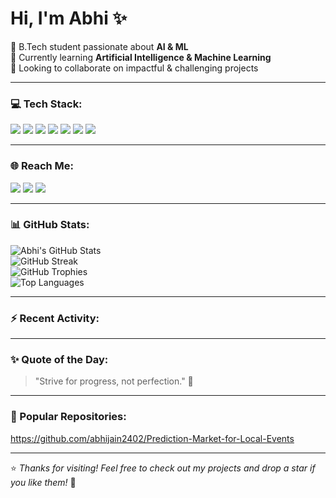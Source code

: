 <h1>Hi, I'm Abhi ✨</h1>

<p>
  🧠 B.Tech student passionate about <strong>AI & ML</strong> <br>
  🌱 Currently learning <strong>Artificial Intelligence & Machine Learning</strong> <br>
  👯 Looking to collaborate on impactful & challenging projects <br>
</p>

---

### 💻 Tech Stack:
<p>
  <img src="https://img.shields.io/badge/Python-FFD43B?style=for-the-badge&logo=python&logoColor=blue" />
  <img src="https://img.shields.io/badge/C++-00599C?style=for-the-badge&logo=c%2B%2B&logoColor=white" />
  <img src="https://img.shields.io/badge/Pandas-150458?style=for-the-badge&logo=pandas&logoColor=white" />
  <img src="https://img.shields.io/badge/Numpy-013243?style=for-the-badge&logo=numpy&logoColor=white" />
  <img src="https://img.shields.io/badge/HTML5-E34F26?style=for-the-badge&logo=html5&logoColor=white" />
  <img src="https://img.shields.io/badge/CSS3-1572B6?style=for-the-badge&logo=css3&logoColor=white" />
  <img src="https://img.shields.io/badge/JavaScript-F7DF1E?style=for-the-badge&logo=javascript&logoColor=black" />


</p>

---

### 🌐 Reach Me:
<p>
  <a href="https://www.linkedin.com/in/abhi-jain-901a42285/"><img src="https://img.shields.io/badge/LinkedIn-blue?style=for-the-badge&logo=linkedin&logoColor=white" /></a>
  <a href="https://www.instagram.com/your-instagram/" target="_blank"><img src="https://img.shields.io/badge/Instagram-E4405F?style=for-the-badge&logo=instagram&logoColor=white" /></a>
  <a href="mailto:abhijain2402@gmail.com"><img src="https://img.shields.io/badge/Email-D14836?style=for-the-badge&logo=gmail&logoColor=white" /></a>
</p>

---

### 📊 GitHub Stats:
<p>
  <img src="https://github-readme-stats.vercel.app/api?username=Abhijain2402&show_icons=true&theme=tokyonight" alt="Abhi's GitHub Stats" />
  <br/>
  <img src="https://github-readme-streak-stats.herokuapp.com/?user=Abhijain2402&theme=tokyonight" alt="GitHub Streak" />
  <br/>
  <img src="https://github-profile-trophy.vercel.app/?username=Abhijain2402&theme=algolia" alt="GitHub Trophies" />
  <br/>
 <img src="https://github-readme-stats.vercel.app/api/top-langs/?username=Abhijain2402&layout=compact&theme=tokyonight&exclude_repo=some-forked-repo" alt="Top Languages" />

</p>

---

### ⚡ Recent Activity:
<!--START_SECTION:activity-->
<!--END_SECTION:activity-->

---

### ✨ Quote of the Day:
> "Strive for progress, not perfection." 🚀

---

### 📌 Popular Repositories:
https://github.com/abhijain2402/Prediction-Market-for-Local-Events

---

⭐ *Thanks for visiting! Feel free to check out my projects and drop a star if you like them!* 🌟
